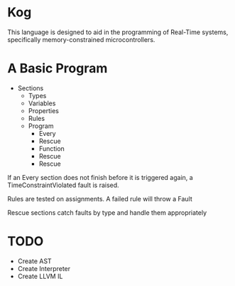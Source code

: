 # Kog

This language is designed to aid in the programming of Real-Time systems, specifically memory-constrained microcontrollers.

# A Basic Program

* Sections
    * Types
    * Variables
    * Properties
    * Rules
    * Program
        * Every
         * Rescue
        * Function
         * Rescue
        * Rescue

If an Every section does not finish before it is triggered again, a TimeConstraintViolated fault is raised.

Rules are tested on assignments. A failed rule will throw a Fault

Rescue sections catch faults by type and handle them appropriately
# TODO

* Create AST
* Create Interpreter
* Create LLVM IL
